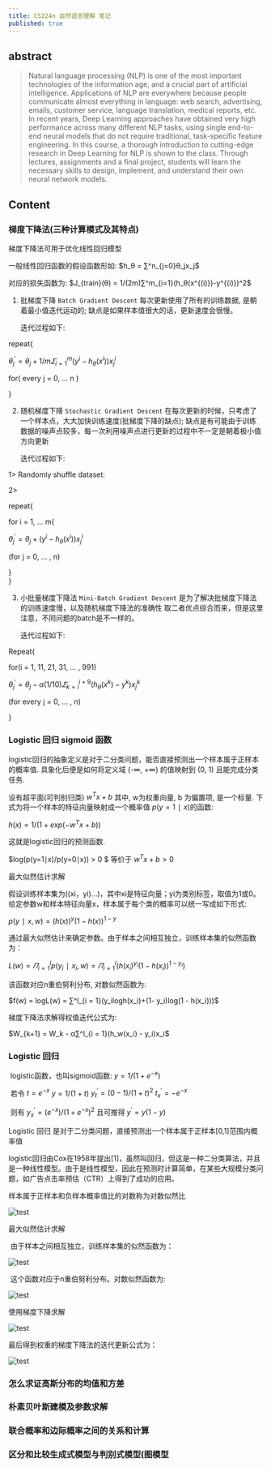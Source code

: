 ```yaml
---
title: CS224n 自然语言理解 笔记
published: true
---
```


## [](#header-2) abstract

> Natural language processing (NLP) is one of the most important technologies of the information age, and a crucial part of artificial intelligence. Applications of NLP are everywhere because people communicate almost everything in language: web search, advertising, emails, customer service, language translation, medical reports, etc. In recent years, Deep Learning approaches have obtained very high performance across many different NLP tasks, using single end-to-end neural models that do not require traditional, task-specific feature engineering. In this course, a thorough introduction to cutting-edge research in Deep Learning for NLP is shown to the class. Through lectures, assignments and a final project, students will learn the necessary skills to design, implement, and understand their own neural network models.

## [](#header-2) Content

### [](#header-3) 梯度下降法(三种计算模式及其特点)
梯度下降法可用于优化线性回归模型

一般线性回归函数的假设函数形如: $h_θ = ∑^n_{j=0}θ_jx_j$

对应的损失函数为: $J_{train}(θ) = 1/(2m)∑^m_{i=1}(h_θ(x^{(i)})-y^{(i)})^2$

1. 批梯度下降  `Batch Gradient Descent` 每次更新使用了所有的训练数据, 是朝着最小值迭代运动的; 缺点是如果样本值很大的话，更新速度会很慢。

   迭代过程如下:

repeat{

$θ^{'}_ j =θ_j + 1/m𝛴^m_{i=1}(y^i - h_θ(x^i))x^i_j$

for( every j = 0, … n )

}

2. 随机梯度下降 `Stochastic Gradient Descent` 在每次更新的时候，只考虑了一个样本点，大大加快训练速度(批梯度下降的缺点); 缺点是有可能由于训练数据的噪声点较多，每一次利用噪声点进行更新的过程中不一定是朝着极小值方向更新

   迭代过程如下:

1> Randomly shuffle dataset:

2> 

repeat{

for i = 1, … m{


$θ^{'}_ j =θ_j + (y^i - h_θ(x^i))x^i_j$


(for j = 0, … , n)

}	
}

3. 小批量梯度下降法 `Mini-Batch Gradient Descent` 是为了解决批梯度下降法的训练速度慢，以及随机梯度下降法的准确性 取二者优点综合而来，但是这里注意，不同问题的batch是不一样的。

   迭代过程如下:

Repeat{

for(i = 1, 11, 21, 31, … , 991) 


$θ^{'}_ j =θ_j - α(1/10)𝛴^{i+9}_ {k = i} (h_θ(x^k) - y^k)x^k_j$


(for every j = 0, … , n)



}

   

### [](#header-3) Logistic 回归 sigmoid 函数

logistic回归的抽象定义是对于二分类问题，能否直接预测出一个样本属于正样本的概率值. 具象化后便是如何将定义域 (-∞, +∞) 的值映射到 (0, 1) 且能完成分类任务.

设有超平面(可判别归类) $w^Tx + b$ 其中, w为权重向量, b 为偏置项, 是一个标量. 下式为将一个样本的特征向量映射成一个概率值 $p(y=1∣x)$的函数:

$h(x) = 1/(1 + exp(-w^Tx + b))$

这就是logistic回归的预测函数.

$log(p(y=1∣x)/p(y=0∣x)) > 0 $ 等价于  $w^Tx + b > 0$ 



最大似然估计求解

假设训练样本集为((xi，yi)...)，其中xi是特征向量；yi为类别标签，取值为1或0。给定参数w和样本特征向量x，样本属于每个类的概率可以统一写成如下形式:

$p(y∣x, w) = (h(x))^y(1-h(x))^{1-y}$

通过最大似然估计来确定参数。由于样本之间相互独立，训练样本集的似然函数为：

$L(w) =𝛱^l_{i = 1}p(y_i∣x_i,w) = 𝛱^l_{i = 1}(h(x_i)^{y_i}(1-h(x_i))^{1-y_i})$

该函数对应n重伯努利分布, 对数似然函数为:

$f(w) = logL(w) = ∑^l_{i = 1}(y_ilogh(x_i)+(1- y_i)log(1 - h(x_i)))$

梯度下降法求解得权值迭代公式为:

$W_{k+1} = W_k - α∑^l_{i = 1}(h_w(x_i) - y_i)x_i$

### [](#header-3) Logistic 回归

​	logistic函数，也叫sigmoid函数:  $y = 1/(1+e^{-x})$ 



​	若令 $t = e^{-x}$         $y = 1/(1+t)$           $y^{'}_t = (0-1)/(1+t)^2$       $t^{'}_x = -e^{-x}$

​	则有 $y^{'}_x = (e^{-x})/(1 + e^{-x})^2$ 且可推得 $y^{'} = y(1 - y)$

Logistic 回归 是对于二分类问题，直接预测出一个样本属于正样本[0,1]范围内概率值

logistic回归由Cox在1958年提出[1]，虽然叫回归，但这是一种二分类算法，并且是一种线性模型。由于是线性模型，因此在预测时计算简单，在某些大规模分类问题，如广告点击率预估（CTR）上得到了成功的应用。



样本属于正样本和负样本概率值比的对数称为对数似然比

![test](https://i.loli.net/2019/06/30/5d17d424a994322263.png)

最大似然估计求解

​	由于样本之间相互独立，训练样本集的似然函数为：

![test](https://i.loli.net/2019/06/30/5d17d6147e2db79554.png)

​	这个函数对应于n重伯努利分布。对数似然函数为:

![test](https://i.loli.net/2019/06/30/5d17d661c890d52623.png)

使用梯度下降求解

![test](https://i.loli.net/2019/06/30/5d17d69ec433887251.png)

最后得到权重的梯度下降法的迭代更新公式为：

![test](https://i.loli.net/2019/06/30/5d17d6c968c8d63860.png)


### [](#header-3) 怎么求证高斯分布的均值和方差
### [](#header-3) 朴素贝叶斯建模及参数求解

### [](#header-3) 联合概率和边际概率之间的关系和计算
### [](#header-3) 区分和比较生成式模型与判别式模型(图模型


